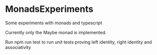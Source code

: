 # MonadsExperiments
Some experiments with monads and typescript

Currently only the Maybe monad is implemented.

Run npm run test to run unit tests proving left identity, right identity and associativity
